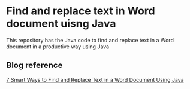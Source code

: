 # Find and replace text in Word document uisng Java
This repository has the Java code to find and replace text in a Word document in a productive way using Java

## Blog reference
[7 Smart Ways to Find and Replace Text in a Word Document Using Java](https://www.syncfusion.com/blogs/post/find-and-replace-text-in-word-document-using-java.aspx)
